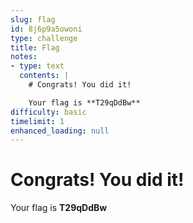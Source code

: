```yaml
---
slug: flag
id: 8j6p9a5owoni
type: challenge
title: Flag
notes:
- type: text
  contents: |
    # Congrats! You did it!

    Your flag is **T29qDdBw**
difficulty: basic
timelimit: 1
enhanced_loading: null
---
```

# Congrats!  You did it!

Your flag is **T29qDdBw**

